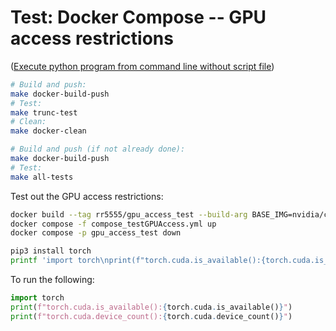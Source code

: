 # Test: Docker Compose -- GPU access restrictions

([Execute python program from command line without script file](https://stackoverflow.com/a/50986459/8612123))


```bash
# Build and push:
make docker-build-push
# Test:
make trunc-test
# Clean:
make docker-clean
```


```bash
# Build and push (if not already done):
make docker-build-push
# Test:
make all-tests
```

Test out the GPU access restrictions:
```bash
docker build --tag rr5555/gpu_access_test --build-arg BASE_IMG=nvidia/cuda:12.1.0-cudnn8-runtime-ubuntu22.04 .
docker compose -f compose_testGPUAccess.yml up
docker compose -p gpu_access_test down
```




```bash
pip3 install torch
printf 'import torch\nprint(f"torch.cuda.is_available():{torch.cuda.is_available()}")\nprint(f"torch.cuda.device_count():{torch.cuda.device_count()}")' | python3
```
To run the following:
```python
import torch
print(f"torch.cuda.is_available():{torch.cuda.is_available()}")
print(f"torch.cuda.device_count():{torch.cuda.device_count()}")
```
